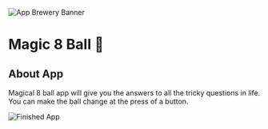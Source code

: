 ![App Brewery Banner](https://github.com/londonappbrewery/Images/blob/master/AppBreweryBanner.png)


# Magic 8 Ball 🎱


## About App

Magical 8 ball app will give you the answers to all the tricky questions in life. You can make the ball change at the press of a button.

![Finished App](https://github.com/londonappbrewery/Images/blob/master/8-ball-flutter-gif.gif)
